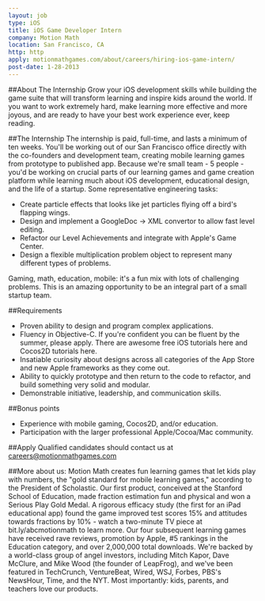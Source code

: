 ```yaml
---
layout: job
type: iOS
title: iOS Game Developer Intern
company: Motion Math
location: San Francisco, CA
http: http
apply: motionmathgames.com/about/careers/hiring-ios-game-intern/
post-date: 1-28-2013
---
```


##About The Internship
Grow your iOS development skills while building the game suite that will transform learning and inspire kids around the world. If you want to work extremely hard, make learning more effective and more joyous, and are ready to have your best work experience ever, keep reading.

##The Internship
The internship is paid, full-time, and lasts a minimum of ten weeks. You'll be working out of our San Francisco office directly with the co-founders and development team, creating mobile learning games from prototype to published app. Because we're small team - 5 people - you'd be working on crucial parts of our learning games and game creation platform while learning much about iOS development, educational design, and the life of a startup. Some representative engineering tasks:

* Create particle effects that looks like jet particles flying off a bird's flapping wings.
* Design and implement a GoogleDoc -> XML convertor to allow fast level editing.
* Refactor our Level Achievements and integrate with Apple's Game Center.
* Design a flexible multiplication problem object to represent many different types of problems.

Gaming, math, education, mobile: it's a fun mix with lots of challenging problems. This is an amazing opportunity to be an integral part of a small startup team.

##Requirements

* Proven ability to design and program complex applications.
* Fluency in Objective-C. If you're confident you can be fluent by the summer, please apply. There are awesome free iOS tutorials here and Cocos2D tutorials here.
* Insatiable curiosity about designs across all categories of the App Store and new Apple frameworks as they come out.
* Ability to quickly prototype and then return to the code to refactor, and build something very solid and modular.
* Demonstrable initiative, leadership, and communication skills.

##Bonus points

* Experience with mobile gaming, Cocos2D, and/or education.
* Participation with the larger professional Apple/Cocoa/Mac community.

##Apply
Qualified candidates should contact us at careers@motionmathgames.com

##More about us:
Motion Math creates fun learning games that let kids play with numbers, the "gold standard for mobile learning games," according to the President of Scholastic. Our first product, conceived at the Stanford School of Education, made fraction estimation fun and physical and won a Serious Play Gold Medal. A rigorous efficacy study (the first for an iPad educational app) found the game improved test scores 15% and attitudes towards fractions by 10% - watch a two-minute TV piece at bit.ly/abcmotionmath to learn more. Our four subsequent learning games have received rave reviews, promotion by Apple, #5 rankings in the Education category, and over 2,000,000 total downloads. We're backed by a world-class group of angel investors, including Mitch Kapor, Dave McClure, and Mike Wood (the founder of LeapFrog), and we've been featured in TechCrunch, VentureBeat, Wired, WSJ, Forbes, PBS's NewsHour, Time, and the NYT. Most importantly: kids, parents, and teachers love our products.
